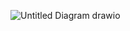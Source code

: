 ![Untitled Diagram drawio](https://github.com/user-attachments/assets/ddd7c42c-b422-4d5e-885f-f60cebfe8c5e)
